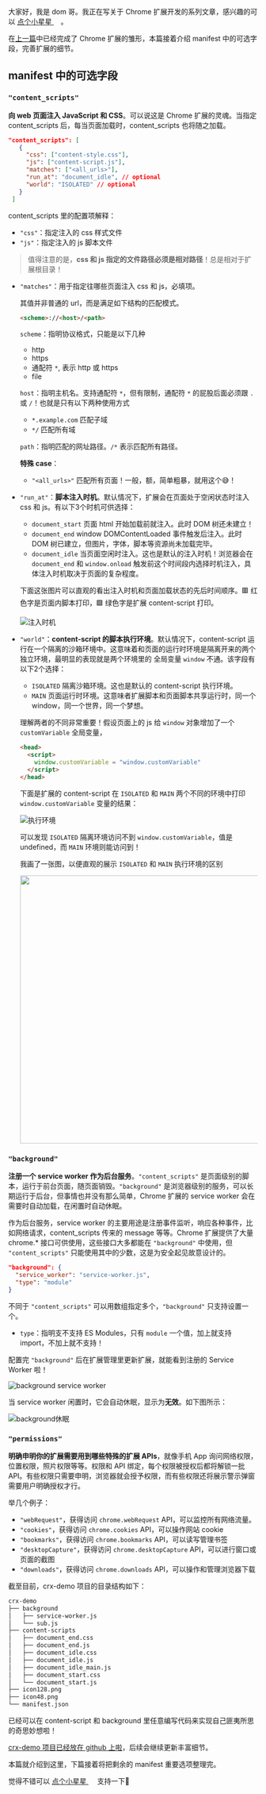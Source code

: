 大家好，我是 dom 哥。我正在写关于 Chrome 扩展开发的系列文章，感兴趣的可以 [点个小星星 <img src="https://img.shields.io/github/stars/dom-bro/chrome-extension-development?label=&style=social" height="14"/>](https://github.com/dom-bro/chrome-extension-development)。

在[上一篇](../manifest上/index.md)中已经完成了 Chrome 扩展的雏形，本篇接着介绍 manifest 中的可选字段，完善扩展的细节。

## manifest 中的可选字段

### `"content_scripts"`

**向 web 页面注入 JavaScript 和 CSS**。可以说这是 Chrome 扩展的灵魂。当指定 content_scripts 后，每当页面加载时，content_scripts 也将随之加载。

```json
"content_scripts": [
   {
     "css": ["content-style.css"],
     "js": ["content-script.js"],
     "matches": ["<all_urls>"],
     "run_at": "document_idle", // optional
     "world": "ISOLATED" // optional
   }
 ]
```
content_scripts 里的配置项解释：
- `"css"`：指定注入的 css 样式文件
- `"js"`：指定注入的 js 脚本文件
> 值得注意的是，**css 和 js 指定的文件路径必须是相对路径**！总是相对于扩展根目录！
- `"matches"`：用于指定往哪些页面注入 css 和 js，必填项。

  其值并非普通的 url，而是满足如下结构的匹配模式。
  ```html
  <scheme>://<host>/<path>
  ```
  `scheme`：指明协议格式，只能是以下几种
  - http
  - https
  - 通配符 `*`, 表示 http 或 https
  - file
  
  `host`：指明主机名。支持通配符 `*`，但有限制，通配符 `*` 的屁股后面必须跟 `.` 或 `/`！也就是只有以下两种使用方式
  - `*.example.com` 匹配子域
  - `*/` 匹配所有域
  
  `path`：指明匹配的网址路径。`/*` 表示匹配所有路径。

  **特殊 case**：
  <!-- https://developer.chrome.com/docs/extensions/develop/concepts/match-patterns -->
  - `"<all_urls>"` 匹配所有页面！一般，额，简单粗暴，就用这个😅！

- `"run_at"`：**脚本注入时机**。默认情况下，扩展会在页面处于空闲状态时注入 css 和 js。有以下3个时机可供选择：
  - `document_start` 页面 html 开始加载前就注入。此时 DOM 树还未建立！ 
  - `document_end` window DOMContentLoaded 事件触发后注入。此时 DOM 树已建立，但图片，字体，脚本等资源尚未加载完毕。
  - `document_idle` 当页面空闲时注入。这也是默认的注入时机！浏览器会在 `document_end` 和 `window.onload` 触发前这个时间段内选择时机注入，具体注入时机取决于页面的复杂程度。

  下面这张图片可以直观的看出注入时机和页面加载状态的先后时间顺序。🟥 红色字是页面内脚本打印，🟩 绿色字是扩展 content-script 打印。
  
  ![注入时机](images/run_at.png)

- `"world"`：**content-script 的脚本执行环境**。默认情况下，content-script 运行在一个隔离的沙箱环境中。这意味着和页面的运行时环境是隔离开来的两个独立环境，最明显的表现就是两个环境里的 全局变量 `window` 不通。该字段有以下2个选择：
  - `ISOLATED` 隔离沙箱环境。这也是默认的 content-script 执行环境。
  - `MAIN` 页面运行时环境。这意味者扩展脚本和页面脚本共享运行时，同一个 window，同一个世界，同一个梦想。
  
  理解两者的不同非常重要！假设页面上的 js 给 `window` 对象增加了一个 `customVariable` 全局变量，
  ```html
  <head>
    <script>
      window.customVariable = "window.customVariable"
    </script>
  </head>
  ```
  下面是扩展的 content-script 在 `ISOLATED` 和 `MAIN` 两个不同的环境中打印 `window.customVariable` 变量的结果：

  ![执行环境](images/content-script-world.png)

  可以发现 `ISOLATED` 隔离环境访问不到 `window.customVariable`，值是 undefined，而 `MAIN` 环境则能访问到！

  我画了一张图，以便直观的展示 `ISOLATED` 和 `MAIN` 执行环境的区别

  <img src="images/ISOLATED_MAIN.png" width="540"/>

### `"background"`

**注册一个 service worker 作为后台服务**。`"content_scripts"` 是页面级别的脚本，运行于前台页面，随页面销毁。`"background"` 是浏览器级别的服务，可以长期运行于后台，但事情也并没有那么简单，Chrome 扩展的 service worker 会在需要时自动加载，在闲置时自动休眠。

作为后台服务，service worker 的主要用途是注册事件监听，响应各种事件，比如网络请求，content_scripts 传来的 message 等等。Chrome 扩展提供了大量 chrome.* 接口可供使用，这些接口大多都能在 `"background"` 中使用，但 `"content_scripts"` 只能使用其中的少数，这是为安全起见故意设计的。

```json
"background": {
  "service_worker": "service-worker.js",
  "type": "module"
}
```

不同于 `"content_scripts"` 可以用数组指定多个，`"background"` 只支持设置一个。
- `type`：指明支不支持 ES Modules，只有 `module` 一个值，加上就支持 import，不加上就不支持！

配置完 `"background"` 后在扩展管理里更新扩展，就能看到注册的 Service Worker 啦！

![background service worker](images/background.jpg)

当 service worker 闲置时，它会自动休眠，显示为**无效**。如下图所示：

![background休眠](images/background-dim.jpg)

### `"permissions"`

**明确申明你的扩展需要用到哪些特殊的扩展 APIs**，就像手机 App 询问网络权限，位置权限，照片权限等等。权限和 API 绑定，每个权限被授权后都将解锁一批 API。有些权限只需要申明，浏览器就会授予权限，而有些权限还将展示警示弹窗需要用户明确授权才行。

举几个例子：
- `"webRequest"`，获得访问 `chrome.webRequest` API，可以监控所有网络流量。
- `"cookies"`，获得访问 `chrome.cookies` API，可以操作网站 cookie
- `"bookmarks"`，获得访问 `chrome.bookmarks` API，可以读写管理书签
- `"desktopCapture"`，获得访问 `chrome.desktopCapture` API，可以进行窗口或页面的截图
- `"downloads"`，获得访问 `chrome.downloads` API，可以操作和管理浏览器下载

截至目前，crx-demo 项目的目录结构如下：
```sh
crx-demo
├── background
│   ├── service-worker.js
│   └── sub.js
├── content-scripts
│   ├── document_end.css
│   ├── document_end.js
│   ├── document_idle.css
│   ├── document_idle.js
│   ├── document_idle_main.js
│   ├── document_start.css
│   └── document_start.js
├── icon128.png
├── icon48.png
└── manifest.json
```
已经可以在 content-script 和 background 里任意编写代码来实现自己匪夷所思的奇思妙想啦！

[crx-demo 项目已经放在 github 上啦](https://github.com/dom-bro/chrome-extension-development/tree/master/packages/crx-demo)，后续会继续更新丰富细节。

本篇就介绍到这里，下篇接着将把剩余的 manifest 重要选项整理完。

觉得不错可以 [点个小星星 <img src="https://img.shields.io/github/stars/dom-bro/chrome-extension-development?label=&style=social" height="14"/>](https://github.com/dom-bro/chrome-extension-development) 支持一下🌹